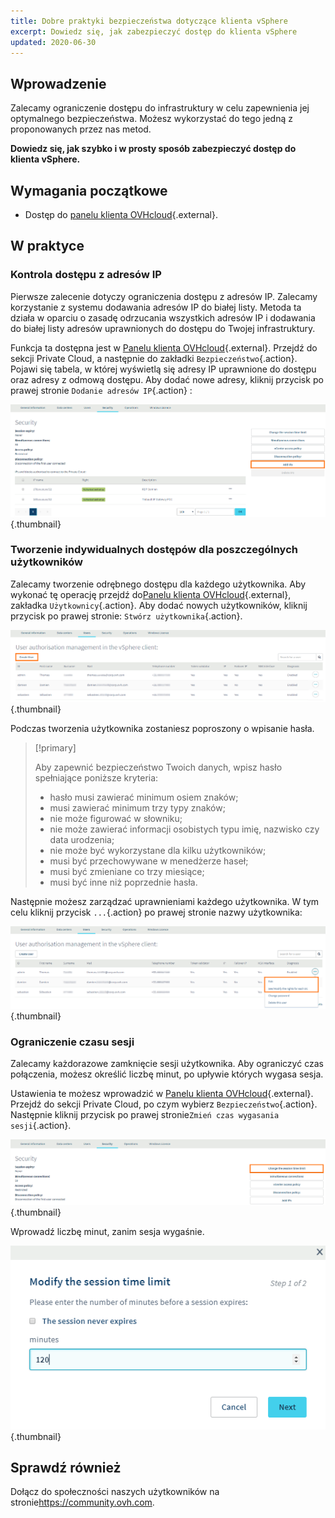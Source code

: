 ```yaml
---
title: Dobre praktyki bezpieczeństwa dotyczące klienta vSphere
excerpt: Dowiedz się, jak zabezpieczyć dostęp do klienta vSphere
updated: 2020-06-30
---
```



## Wprowadzenie

Zalecamy ograniczenie dostępu do infrastruktury w celu zapewnienia jej optymalnego bezpieczeństwa. Możesz wykorzystać do tego jedną z proponowanych przez nas metod.

**Dowiedz się, jak szybko i w prosty sposób zabezpieczyć dostęp do klienta vSphere.**

## Wymagania początkowe

- Dostęp do [panelu klienta OVHcloud](https://www.ovh.com/auth/?action=gotomanager&from=https://www.ovh.pl/&ovhSubsidiary=pl){.external}.

## W praktyce

### Kontrola dostępu z adresów IP

Pierwsze zalecenie dotyczy ograniczenia dostępu z adresów IP. Zalecamy korzystanie z systemu dodawania adresów IP do białej listy.  Metoda ta działa w oparciu o zasadę odrzucania wszystkich adresów IP i dodawania do białej listy adresów uprawnionych do dostępu do Twojej infrastruktury.

Funkcja ta dostępna jest w [Panelu klienta OVHcloud](https://www.ovh.com/auth/?action=gotomanager&from=https://www.ovh.pl/&ovhSubsidiary=pl){.external}. Przejdź do sekcji Private Cloud, a następnie do zakładki `Bezpieczeństwo`{.action}. Pojawi się tabela, w której wyświetlą się adresy IP uprawnione do dostępu oraz adresy z odmową dostępu. Aby dodać nowe adresy, kliknij przycisk po prawej stronie `Dodanie adresów IP`{.action} :

![Dodanie adresów IP](images/adding_ip.png){.thumbnail}


### Tworzenie indywidualnych dostępów dla poszczególnych użytkowników 

Zalecamy tworzenie odrębnego dostępu dla każdego użytkownika. Aby wykonać tę operację przejdź do[Panelu klienta OVHcloud](https://www.ovh.com/auth/?action=gotomanager&from=https://www.ovh.pl/&ovhSubsidiary=pl){.external}, zakładka `Użytkownicy`{.action}. Aby dodać nowych użytkowników, kliknij przycisk po prawej stronie: `Stwórz użytkownika`{.action}.

![Użytkownicy](images/users.png){.thumbnail}


Podczas tworzenia użytkownika zostaniesz poproszony o wpisanie hasła. 

> [!primary]
>
> Aby zapewnić bezpieczeństwo Twoich danych, wpisz hasło spełniające poniższe kryteria: 
>
> - hasło musi zawierać minimum osiem znaków;
> - musi zawierać minimum trzy typy znaków;
> - nie może figurować w słowniku;
> - nie może zawierać informacji osobistych typu imię, nazwisko czy data urodzenia;
> - nie może być wykorzystane dla kilku użytkowników;
> - musi być przechowywane w menedżerze haseł;
> - musi być zmieniane co trzy miesiące;
> - musi być inne niż poprzednie hasła.
>

Następnie możesz zarządzać uprawnieniami każdego użytkownika. W tym celu kliknij przycisk `...`{.action} po prawej stronie nazwy użytkownika:

![Edycja parametrów użytkowników](images/users_edit.png){.thumbnail}

### Ograniczenie czasu sesji

Zalecamy każdorazowe zamknięcie sesji użytkownika.  Aby ograniczyć czas połączenia, możesz określić liczbę minut, po upływie których wygasa sesja.

Ustawienia te możesz wprowadzić w [Panelu klienta OVHcloud](https://www.ovh.com/auth/?action=gotomanager&from=https://www.ovh.pl/&ovhSubsidiary=pl){.external}. Przejdź do sekcji Private Cloud, po czym wybierz `Bezpieczeństwo`{.action}. Następnie kliknij przycisk po prawej stronie`Zmień czas wygasania sesji`{.action}.

![Wygaśnięcie sesji](images/security-expiration.png){.thumbnail}

Wprowadź liczbę minut, zanim sesja wygaśnie.

![Wygaśnięcie sesji](images/expiration.png){.thumbnail}

## Sprawdź również

Dołącz do społeczności naszych użytkowników na stronie<https://community.ovh.com>.
